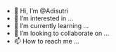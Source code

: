 - 👋 Hi, I’m @Adisutri
- 👀 I’m interested in ...
- 🌱 I’m currently learning ...
- 💞️ I’m looking to collaborate on ...
- 📫 How to reach me ...

<!---
Adisutri/Adisutri is a ✨ special ✨ repository because its `README.md` (this file) appears on your GitHub profile.
You can click the Preview link to take a look at your changes.
--->
